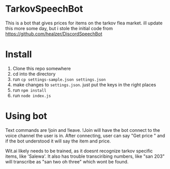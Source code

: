 # TarkovSpeechBot
This is a bot that gives prices for items on the tarkov flea market.  ill update this more some day, but i stole the initial code from https://github.com/healzer/DiscordSpeechBot

# Install
1. Clone this repo somewhere
2. cd into the directory
3. run `cp settings-sample.json settings.json`
4. make changes to `settings.json`. just put the keys in the right places
5. run `npm install`
6. run `node index.js`

# Using bot
Text commands are !join and !leave.  !Join will have the bot connect to the voice channel the user is in.  After connecting, user can say "Get price <item>" and if the bot understood it will say the item and price.  
  
Wit.ai likely needs to be trained, as it doesnt recognize tarkov specific items, like 'Salewa'.  It also has trouble transciribing numbers, like "san 203" will transcribe as "san two oh three" which wont be found.
